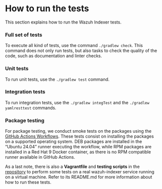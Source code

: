 # How to run the tests

This section explains how to run the Wazuh Indexer tests.

### Full set of tests

To execute all kind of tests, use the command `./gradlew check`. This command does not only run tests, but also tasks to check the quality of the code, such as documentation and linter checks.

### Unit tests

To run unit tests, use the `./gradlew test` command.

### Integration tests

To run integration tests, use the `./gradlew integTest` and the `./gradlew yamlresttest` commands.

### Package testing

For package testing, we conduct smoke tests on the packages using the [GitHub Actions Workflows](https://github.com/wazuh/wazuh-indexer/blob/main/.github/workflows/5_builderpackage_indexer.yml). These tests consist on installing the packages on a supported operating system. DEB packages are installed in the “Ubuntu 24.04” runner executing the workflow, while RPM packages are installed in a Red Hat 9 Docker container, as there is no RPM compatible runner available in GitHub Actions.

As a last note, there is also a **Vagrantfile** and **testing scripts** in the [repository](https://github.com/wazuh/wazuh-indexer-plugins/tree/main/tools/test-cluster) to perform some tests on a real wazuh-indexer service running on a virtual machine. Refer to its README.md for more information about how to run these tests.
